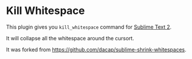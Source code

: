 # Kill Whitespace

This plugin gives you `kill_whitespace` command for [Sublime Text 2](http://www.sublimetext.com/).

It will collapse all the whitespace around the cursort.

It was forked from https://github.com/dacap/sublime-shrink-whitespaces.
